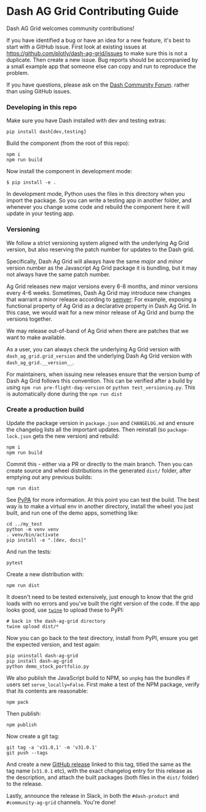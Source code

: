 
# Dash AG Grid Contributing Guide

Dash AG Grid welcomes community contributions!

If you have identified a bug or have an idea for a new feature, it's best to start with a GitHub issue. First look at existing issues at https://github.com/plotly/dash-ag-grid/issues to make sure this is not a duplicate. Then create a new issue. Bug reports should be accompanied by a small example app that someone else can copy and run to reproduce the problem.

If you have questions, please ask on the [Dash Community Forum](https://community.plotly.com/). rather than using GitHub issues.


### Developing in this repo

Make sure you have Dash installed with dev and testing extras:
```
pip install dash[dev,testing]
```
Build the component (from the root of this repo):
```
npm i
npm run build
```
Now install the component in development mode:
```
$ pip install -e .
```
In development mode, Python uses the files in this directory when you import the package. So you can write a testing app in another folder, and whenever you change some code and rebuild the component here it will update in your testing app.

### Versioning
We follow a strict versioning system aligned with the underlying Ag Grid version, but also reserving the
patch number for updates to the Dash grid.

Specifically, Dash Ag Grid will always have the same _major_ and _minor_ version number as the Javascript Ag Grid package it is bundling, but it may not always have the same patch number.

Ag Grid releases new major versions every 6-8 months, and minor versions every 4-6 weeks. Sometimes, Dash Ag Grid may introduce new changes that warrant a minor release according to [semver](https://semver.org/): For example, exposing a functional property of Ag Grid as a declarative property in Dash Ag Grid. In this case, we would wait for a new minor release of Ag Grid and bump the versions together.

We may release out-of-band of Ag Grid when there are patches that we want to make available.

As a user, you can always check the underlying Ag Grid version with `dash_ag_grid.grid_version` and the underlying Dash Ag Grid version with `dash_ag_grid.__version__`.

For maintainers, when issuing new releases ensure that the version bump of Dash Ag Grid follows this convention. This can be verified after a build by using `npm run pre-flight-dag-version` or `python test_versioning.py`. This is automatically done during the `npm run dist`

### Create a production build

Update the package version in `package.json` and `CHANGELOG.md` and ensure the changelog lists all the important updates. Then reinstall (so `package-lock.json` gets the new version) and rebuild:
```
npm i
npm run build
```

Commit this - either via a PR or directly to the main branch. Then you can create source and wheel distributions in the generated `dist/` folder, after emptying out any previous builds:
```
npm run dist
```
See [PyPA](https://packaging.python.org/guides/distributing-packages-using-setuptools/#packaging-your-project)
for more information. At this point you can test the build. The best way is to make a virtual env in another directory, install the wheel you just built, and run one of the demo apps, something like:
```
cd ../my_test
python -m venv venv
. venv/bin/activate
pip install -e ".[dev, docs]"
```

And run the tests:
```
pytest
```

Create a new distribution with:
```
npm run dist
```

It doesn't need to be tested extensively, just enough to know that the grid loads with no errors and you've built the right version of the code. If the app looks good, use [`twine`](https://pypi.org/project/twine/) to upload these to PyPI:
```
# back in the dash-ag-grid directory
twine upload dist/*
```
Now you can go back to the test directory, install from PyPI, ensure you get the expected version, and test again:
```
pip uninstall dash-ag-grid
pip install dash-ag-grid
python demo_stock_portfolio.py
```

We also publish the JavaScript build to NPM, so `unpkg` has the bundles if users set `serve_locally=False`. First make a test of the NPM package, verify that its contents are reasonable:
```
npm pack
```
Then publish:
```
npm publish
```
Now create a git tag:
```
git tag -a 'v31.0,1' -m 'v31.0.1'
git push --tags
```
And create a new [GitHub release](https://github.com/plotly/dash-ag-grid/releases) linked to this tag, titled the same as the tag name (`v31.0.1` etc), with the exact changelog entry for this release as the description, and attach the built packages (both files in the `dist/` folder) to the release.

Lastly, announce the release in Slack, in both the `#dash-product` and `#community-ag-grid` channels. You're done!
